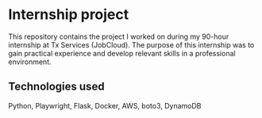 # Internship project
This repository contains the project I worked on during my 90-hour internship at Tx Services (JobCloud). The purpose of this internship was to gain practical experience and develop relevant skills in a professional environment.
## Technologies used
Python, Playwright, Flask, Docker, AWS, boto3, DynamoDB
